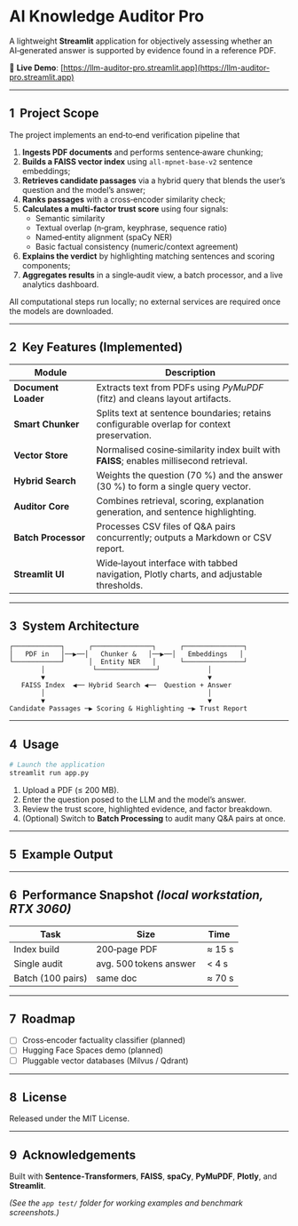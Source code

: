 # AI Knowledge Auditor Pro

A lightweight **Streamlit** application for objectively assessing whether an AI‑generated answer is supported by evidence found in a reference PDF.

🔗 **Live Demo**: [https://llm-auditor-pro.streamlit.app](https://llm-auditor-pro.streamlit.app)

---

## 1  Project Scope

The project implements an end‑to‑end verification pipeline that
1. **Ingests PDF documents** and performs sentence‑aware chunking;
2. **Builds a FAISS vector index** using `all‑mpnet‑base‑v2` sentence embeddings;
3. **Retrieves candidate passages** via a hybrid query that blends the user’s question and the model’s answer;
4. **Ranks passages** with a cross‑encoder similarity check;
5. **Calculates a multi‑factor trust score** using four signals:
   - Semantic similarity
   - Textual overlap (n‑gram, keyphrase, sequence ratio)
   - Named‑entity alignment (spaCy NER)
   - Basic factual consistency (numeric/context agreement)
6. **Explains the verdict** by highlighting matching sentences and scoring components;
7. **Aggregates results** in a single‑audit view, a batch processor, and a live analytics dashboard.

All computational steps run locally; no external services are required once the models are downloaded.

---

## 2  Key Features (Implemented)

| Module | Description |
| ------ | ----------- |
| **Document Loader** | Extracts text from PDFs using *PyMuPDF* (fitz) and cleans layout artifacts. |
| **Smart Chunker** | Splits text at sentence boundaries; retains configurable overlap for context preservation. |
| **Vector Store** | Normalised cosine‑similarity index built with **FAISS**; enables millisecond retrieval. |
| **Hybrid Search** | Weights the question (70 %) and the answer (30 %) to form a single query vector. |
| **Auditor Core** | Combines retrieval, scoring, explanation generation, and sentence highlighting. |
| **Batch Processor** | Processes CSV files of Q&A pairs concurrently; outputs a Markdown or CSV report. |
| **Streamlit UI** | Wide‑layout interface with tabbed navigation, Plotly charts, and adjustable thresholds. |

---

## 3  System Architecture

```
┌────────────┐      ┌───────────────┐      ┌───────────────┐
│   PDF in   │──▶──│   Chunker &   │──▶──│   Embeddings   │
└────────────┘      │  Entity NER   │      └───────────────┘
        │            └───────────────┘            │
        ▼                                         ▼
   FAISS Index  ◀── Hybrid Search ◀──  Question + Answer
        │                                         │
        ▼                                         ▼
Candidate Passages ─▶ Scoring & Highlighting ─▶ Trust Report
```

---

## 4  Usage

```bash
# Launch the application
streamlit run app.py
```

1. Upload a PDF (≤ 200 MB).
2. Enter the question posed to the LLM and the model’s answer.
3. Review the trust score, highlighted evidence, and factor breakdown.
4. (Optional) Switch to **Batch Processing** to audit many Q&A pairs at once.

---

## 5  Example Output

<!-- Replace with annotated screenshot or animated GIF illustrating a single audit. -->

---

## 6  Performance Snapshot *(local workstation, RTX 3060)*

| Task | Size | Time |
| ---- | ---- | ---- |
| Index build | 200‑page PDF | ≈ 15 s |
| Single audit | avg. 500 tokens answer | < 4 s |
| Batch (100 pairs) | same doc | ≈ 70 s |

---

## 7  Roadmap

- [ ] Cross‑encoder factuality classifier (planned)
- [ ] Hugging Face Spaces demo (planned)
- [ ] Pluggable vector databases (Milvus / Qdrant)

---

## 8  License

Released under the MIT License.

---

## 9  Acknowledgements

Built with **Sentence‑Transformers**, **FAISS**, **spaCy**, **PyMuPDF**, **Plotly**, and **Streamlit**.

*(See the `app test/` folder for working examples and benchmark screenshots.)*
